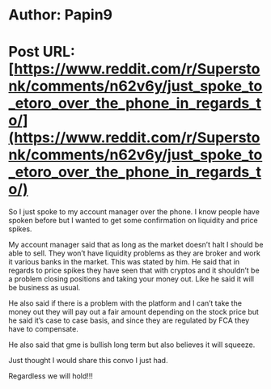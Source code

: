 # Author: Papin9
# Post URL: [https://www.reddit.com/r/Superstonk/comments/n62v6y/just_spoke_to_etoro_over_the_phone_in_regards_to/](https://www.reddit.com/r/Superstonk/comments/n62v6y/just_spoke_to_etoro_over_the_phone_in_regards_to/)


So I just spoke to my account manager over the phone. I know people have spoken before but I wanted to get some confirmation on liquidity and price spikes.

My account manager said that as long as the market doesn’t halt I should be able to sell.
They won’t have liquidity problems as they are broker and work it various banks in the market.
This was stated by him. 
He said that in regards to price spikes they have seen that with cryptos and it shouldn’t be a problem closing positions and taking your money out. Like he said it will be business as usual.

He also said if there is a problem with the platform and I can’t take the money out they will pay out a fair amount depending on the stock price but he  said it’s case to case basis, and since they are regulated by FCA they have to compensate. 

He also said that gme is bullish long term but also believes it will squeeze.

Just thought I would share this convo I just had. 

Regardless we will hold!!!